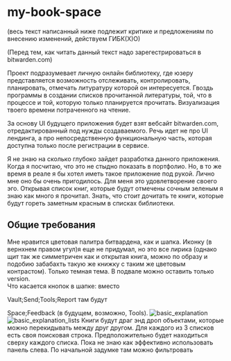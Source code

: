 # my-book-space
(весь текст написанный ниже подлежит критике и предложениям по внесению изменений, действуем ГИБК(Х)О) 

(Перед тем, как читать данный текст надо зарегестрироваться в bitwarden.com) 

Проект подразумевает личную онлайн библиотеку, где юзеру представляется возможность отслеживать, контролировать, планировать, отмечать литуратуру которой он интересуется. Гвоздь программы в создании списков прочитанной литературы, той, что в процессе и той, которую только планируется прочитать. Визуализация твоего времени потраченного на чтение.

За основу UI будущего приложения будет взят вебсайт bitwarden.com, отредактированный под нужды создаваемого. Речь идет не про UI лендинга, а про непосредственную функциональную часть, которая доступна только после регистрации в сервисе. 

Я не знаю на сколько глубоко зайдет разработка данного приложения. Когда я посчитаю, что это не стыдно показать в портфолио. Но, в то же время в реале я бы хотел иметь такое приложение под рукой. Лично мне оно бы очень пригодилось. Для меня это удовлетворение своего эго. Открывая список книг, которые будут отмечены сочным зеленым я знаю как много я прочитал. Знать, что стоит дочитать те книги, которые будут гореть заметным красным в списках библиотеки. 

 ## Общие требования 

Мне нравится цветовая палитра битвардена, как и шапка. Иконку (в вернхнем правом угул)я еще не придумал, но это все лирика (однако щит так же симметричен как и открытая книга, можно по образу и подобию забабахть такую же книжку с таким же цветовым контрастом). Только темная тема. В подвале можно оставить только version.  
	 Что касается кнопок в шапке: вместо  

Vault;Send;Tools;Report там будут  

Space;Feedback (в будущем, возможно, Tools). 
![basic_explanation](https://user-images.githubusercontent.com/95850699/177854053-c9b917f4-0fb2-42dd-a16f-0b4c576dda50.png)
![basic_explanation_lists](https://user-images.githubusercontent.com/95850699/177854068-a5e86162-442a-4aee-98f3-0e6128391107.png)
Книги будут драг энд дроп объектами, которые можно перекидывать между друг другом. Для каждого из 3 списков есть своя поисковая строка. Предположительно будет находиться сверху каждого списка.
Пока не знаю как эффективно использовать панель слева. По начальной задумке там можно фильтровать
